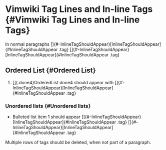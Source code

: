 # Vimwiki Tag Lines and In-line Tags {#Vimwiki Tag Lines and In-line Tags}

In normal paragraphs
[]{#-InlineTagShouldAppear}[InlineTagShouldAppear]{#InlineTagShouldAppear
.tag}
[]{#-InlineTagShouldAppear}[InlineTagShouldAppear]{#InlineTagShouldAppear
.tag}

## Ordered List {#Ordered List}

1.  []{.done4}OrderedList done4 should appear with
    []{#-InlineTagShouldAppear}[InlineTagShouldAppear]{#InlineTagShouldAppear
    .tag}

### Unordered lists {#Unordered lists}

-   Bulleted list item 1 should appear
    []{#-InlineTagShouldAppear}[InlineTagShouldAppear]{#InlineTagShouldAppear
    .tag}
    []{#-InlineTagShouldAppear}[InlineTagShouldAppear]{#InlineTagShouldAppear
    .tag}

Multiple rows of tags should be deleted, when not part of a paragraph.
